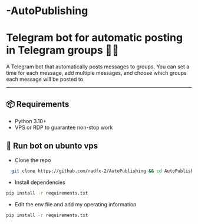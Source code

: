 # -AutoPublishing
# Telegram bot for automatic posting in Telegram groups 🤖💬

A Telegram bot that automatically posts messages to groups. You can set a time for each message, add multiple messages, and choose which groups each message will be posted to.


---

## 📦 Requirements
- Python 3.10+ 
- VPS or RDP to guarantee non-stop work


## 💠 Run bot on ubunto vps
- Clone the repo
```bash
  git clone https://github.com/radfx-2/AutoPublishing && cd AutoPublishing
```
- Install dependencies
```bash
pip install -r requirements.txt
```
- Edit the env file and add my operating information
```bash
pip install -r requirements.txt
```
